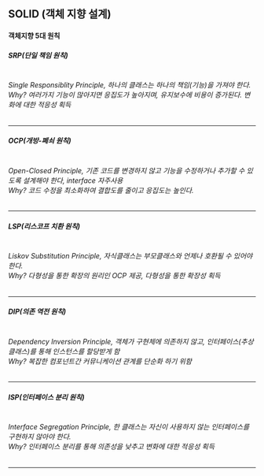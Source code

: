 
<h2> SOLID (객체 지향 설계)</h3>
<h4> 객체지향 5대 원칙</h5>

<h5> SRP(단일 책임 원칙)</h5>

<h6>
<br> Single Responsiblity Principle, 하나의 클래스는 하나의 책임(기능)을 가져야 한다.
<br> Why? 여러가지 기능이 많아지면 응집도가 높아지며, 유지보수에 비용이 증가된다. 변화에 대한 적응성 획득
</h6>
<hr>

<h5> OCP(개방-폐쇠 원칙)</h5>

<h6>
<br> Open-Closed Principle, 기존 코드를 변경하지 않고 기능을 수정하거나 추가할 수 있도록 설계해야 한다, interface 자주사용
<br> Why? 코드 수정을 최소화하여 결합도를 줄이고 응집도는 높인다.
</h6>
<hr>

<h5> LSP(리스코프 치환 원칙)</h5>

<h6>
<br> Liskov Substitution Principle, 자식클래스는 부모클래스와 언제나 호환될 수 있어야한다.
<br> Why? 다형성을 통한 확장의 원리인 OCP 제공, 다형성을 통한 확장성 획득
</h6>
<hr>

<h5> DIP(의존 역전 원칙)</h5>

<h6>
<br> Dependency Inversion Principle, 객체가 구현체에 의존하지 않고, 인터페이스(추상 클래스)를 통해 인스턴스를 할당받게 함
<br> Why? 복잡한 컴포넌트간 커뮤니케이션 관계를 단순화 하기 위함
</h6>
<hr>

<h5> ISP(인터페이스 분리 원칙)</h5>

<h6>
<br> Interface Segregation Principle, 한 클래스는 자신이 사용하지 않는 인터페이스를 구현하지 않아야 한다.
<br> Why? 인터페이스 분리를 통해 의존성을 낮추고 변화에 대한 적응성 획득
</h6>
<hr>

